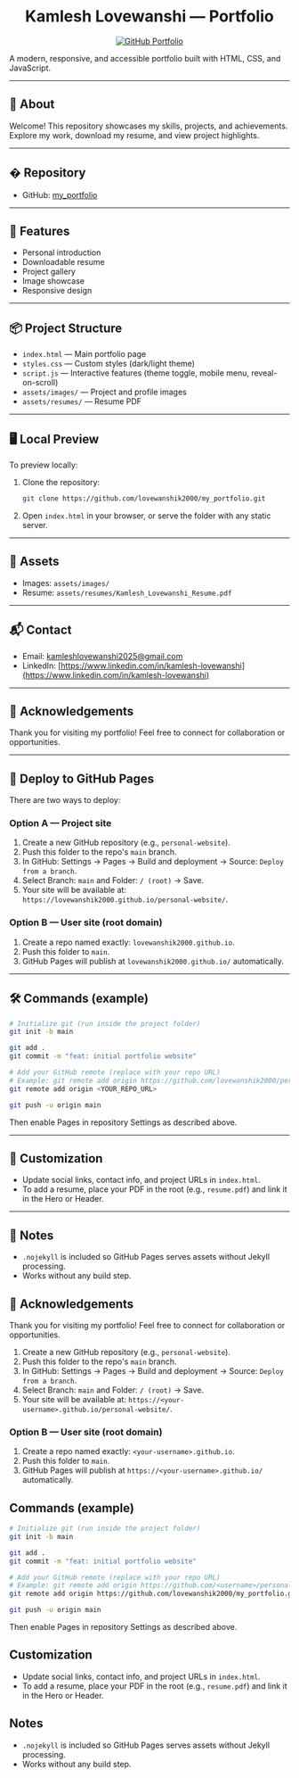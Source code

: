 <div align="center">
	<h1>Kamlesh Lovewanshi — Portfolio</h1>
	<a href="https://github.com/lovewanshik2000/my_portfolio"><img src="https://img.shields.io/badge/GitHub-Portfolio-blue?logo=github" alt="GitHub Portfolio"></a>
</div>

A modern, responsive, and accessible portfolio built with HTML, CSS, and JavaScript.

---

## 📖 About
Welcome! This repository showcases my skills, projects, and achievements. Explore my work, download my resume, and view project highlights.

---

## �️ Repository
- GitHub: [my_portfolio](https://github.com/lovewanshik2000/my_portfolio)

---

## 🚀 Features
- Personal introduction
- Downloadable resume
- Project gallery
- Image showcase
- Responsive design

---

## 📦 Project Structure
- `index.html` — Main portfolio page
- `styles.css` — Custom styles (dark/light theme)
- `script.js` — Interactive features (theme toggle, mobile menu, reveal-on-scroll)
- `assets/images/` — Project and profile images
- `assets/resumes/` — Resume PDF

---

## 🖥️ Local Preview
To preview locally:
1. Clone the repository:
	 ```bash
	 git clone https://github.com/lovewanshik2000/my_portfolio.git
	 ```
2. Open `index.html` in your browser, or serve the folder with any static server.

---

## 📁 Assets
- Images: `assets/images/`
- Resume: `assets/resumes/Kamlesh_Lovewanshi_Resume.pdf`

---

## 📬 Contact
- Email: [kamleshlovewanshi2025@gmail.com](mailto:kamleshlovewanshi2025@gmail.com)
- LinkedIn: [https://www.linkedin.com/in/kamlesh-lovewanshi](https://www.linkedin.com/in/kamlesh-lovewanshi)

---

## 🙏 Acknowledgements
Thank you for visiting my portfolio! Feel free to connect for collaboration or opportunities.

---

## 🚀 Deploy to GitHub Pages
There are two ways to deploy:
### Option A — Project site
1. Create a new GitHub repository (e.g., `personal-website`).
2. Push this folder to the repo's `main` branch.
3. In GitHub: Settings → Pages → Build and deployment → Source: `Deploy from a branch`.
4. Select Branch: `main` and Folder: `/ (root)` → Save.
5. Your site will be available at: `https://lovewanshik2000.github.io/personal-website/`.

### Option B — User site (root domain)
1. Create a repo named exactly: `lovewanshik2000.github.io`.
2. Push this folder to `main`.
3. GitHub Pages will publish at `lovewanshik2000.github.io/` automatically.

---

## 🛠️ Commands (example)
```bash
# Initialize git (run inside the project folder)
git init -b main

git add .
git commit -m "feat: initial portfolio website"

# Add your GitHub remote (replace with your repo URL)
# Example: git remote add origin https://github.com/lovewanshik2000/personal-website.git
git remote add origin <YOUR_REPO_URL>

git push -u origin main
```

Then enable Pages in repository Settings as described above.

---

## 🎨 Customization
- Update social links, contact info, and project URLs in `index.html`.
- To add a resume, place your PDF in the root (e.g., `resume.pdf`) and link it in the Hero or Header.

---

## 📝 Notes
- `.nojekyll` is included so GitHub Pages serves assets without Jekyll processing.
- Works without any build step.
## 🙏 Acknowledgements
Thank you for visiting my portfolio! Feel free to connect for collaboration or opportunities.
1. Create a new GitHub repository (e.g., `personal-website`).
2. Push this folder to the repo's `main` branch.
3. In GitHub: Settings → Pages → Build and deployment → Source: `Deploy from a branch`.
4. Select Branch: `main` and Folder: `/ (root)` → Save.
5. Your site will be available at: `https://<your-username>.github.io/personal-website/`.

### Option B — User site (root domain)
1. Create a repo named exactly: `<your-username>.github.io`.
2. Push this folder to `main`.
3. GitHub Pages will publish at `https://<your-username>.github.io/` automatically.

## Commands (example)
```bash
# Initialize git (run inside the project folder)
git init -b main

git add .
git commit -m "feat: initial portfolio website"

# Add your GitHub remote (replace with your repo URL)
# Example: git remote add origin https://github.com/<username>/personal-website.git
git remote add origin https://github.com/lovewanshik2000/my_portfolio.git

git push -u origin main
```

Then enable Pages in repository Settings as described above.

## Customization
- Update social links, contact info, and project URLs in `index.html`.
- To add a resume, place your PDF in the root (e.g., `resume.pdf`) and link it in the Hero or Header.

## Notes
- `.nojekyll` is included so GitHub Pages serves assets without Jekyll processing.
- Works without any build step.
